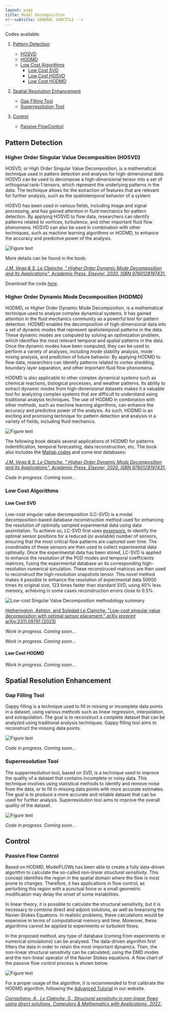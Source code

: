 ```yaml
---
layout: page
title: Modal Decomposition
<!--subtitle: GENERAL SUBTITLE -->
---
```


Codes available:
1. [Pattern Detection](https://modelflows.github.io/modelflowsapp/modaldecomposition/#pattern-detection)
    * [HOSVD](https://modelflows.github.io/modelflowsapp/modaldecomposition/#pattern-hosvd)
    * [HODMD](https://modelflows.github.io/modelflowsapp/modaldecomposition/#pattern-hodmd)
    * [Low Cost Algorithms](https://modelflows.github.io/modelflowsapp/modaldecomposition/#pattern-hodmd)
        - [Low Cost SVD](https://modelflows.github.io/modelflowsapp/modaldecomposition/#low-cost-svd)
        - [Low Cost HOSVD](https://modelflows.github.io/modelflowsapp/modaldecomposition/#low-cost-hosvd)
        - [Low Cost HODMD](https://modelflows.github.io/modelflowsapp/modaldecomposition/#low-cost-hodmd)

2. [Spatial Resolution Enhancement](https://modelflows.github.io/modelflowsapp/modaldecomposition/#spatial-resolution-enhancement)
    * [Gap Filling Tool](https://modelflows.github.io/modelflowsapp/modaldecomposition/#gap-filling-tool)
    * [Superresolution Tool](https://modelflows.github.io/modelflowsapp/modaldecomposition/#superresolution-tool)

3. [Control](https://modelflows.github.io/modelflowsapp/modaldecomposition/#control)
   * [Passive FlowControl](https://modelflows.github.io/modelflowsapp/modaldecomposition/#passive-flow-control)



## Pattern Detection <a id="pattern-detection"></a>

### Higher Order Singular Value Decomposition (HOSVD) <a id="pattern-hosvd"></a>

HOSVD, or High Order Singular Value Decomposition, is a mathematical technique used in pattern detection and analysis for high-dimensional data. HOSVD can be used to decompose a high-dimensional tensor into a set of orthogonal rank-1 tensors, which represent the underlying patterns in the data. The technique allows for the extraction of features that are relevant for further analysis, such as the spatiotemporal behavior of a system.

HOSVD has been used in various fields, including image and signal processing, and has gained attention in fluid mechanics for pattern detection. By applying HOSVD to flow data, researchers can identify patterns related to vortices, turbulence, and other important fluid flow phenomena. HOSVD can also be used in combination with other techniques, such as machine learning algorithms or HODMD, to enhance the accuracy and predictive power of the analysis. 

![Figure text](https://github.com/modelflows/modelflowsapp/blob/master/assets/img/hosvd.png?raw=true)

More details can be found in the book:

[*J.M. Vega & S. Le Clainche, " Higher Order Dynamic Mode Decomposition and Its Applications", Academic Press, Elsevier, 2020, ISBN 9780128197431.*](https://www.sciencedirect.com/book/9780128197431/higher-order-dynamic-mode-decomposition-and-its-applications)

Download the code [*here*](https://github.com/modelflows/notebooks/raw/refs/heads/master/hosvd.zip).


### Higher Order Dynamic Mode Decomposition (HODMD) <a id="pattern-hodmd"></a>

HODMD, or Higher Order Dynamic Mode Decomposition, is a mathematical technique used to analyze complex dynamical systems. It has gained attention in the fluid mechanics community as a powerful tool for pattern detection. HODMD enables the decomposition of high-dimensional data into a set of dynamic modes that represent spatiotemporal patterns in the data. These dynamic modes are computed by solving an optimization problem, which identifies the most relevant temporal and spatial patterns in the data. Once the dynamic modes have been computed, they can be used to perform a variety of analyses, including mode stability analysis, mode mixing analysis, and prediction of future behavior. By applying HODMD to flow data, researchers can identify patterns related to vortex shedding, boundary layer separation, and other important fluid flow phenomena.

HODMD is also applicable to other complex dynamical systems such as chemical reactions, biological processes, and weather patterns. Its ability to extract dynamic modes from high-dimensional datasets makes it a valuable tool for analyzing complex systems that are difficult to understand using traditional analysis techniques. The use of HODMD in combination with other methods, such as machine learning algorithms, can enhance the accuracy and predictive power of the analysis. As such, HODMD is an exciting and promising technique for pattern detection and analysis in a variety of fields, including fluid mechanics.

![Figure text](https://github.com/modelflows/modelflowsapp/blob/master/assets/img/HODMDcalibration.png?raw=true)

The following book details several applications of HODMD for patterns indentification, temporal forecasting, data reconstruction, etc. The book also includes the [Matlab codes](https://data.mendeley.com/datasets/z8ks4f5vy5/1) and some test databases:

[*J.M. Vega & S. Le Clainche, " Higher Order Dynamic Mode Decomposition and Its Applications", Academic Press, Elsevier, 2020, ISBN 9780128197431.*](https://www.sciencedirect.com/book/9780128197431/higher-order-dynamic-mode-decomposition-and-its-applications)

*Code in progress. Coming soon...*

### Low Cost Algorithms <a id="low-cost"></a>

#### Low Cost SVD <a id="low-cost-svd"></a>
Low-cost singular value decomposition (LC-SVD) is a modal decomposition-based database reconstruction method used for enhancing the resolution of optimally sampled experimental data using data assimilation. To achieve so, LC-SVD first uses [pysensors](https://arxiv.org/abs/2102.13476), to identify the optimal sensor positions for a reduced (or available) number of sensors, ensuring that the most critical flow patterns are captured over time. The coordinates of these sensors are then used to collect experimental data optimally. Once the experimental data has been stored, LC-SVD is applied to enhance the resolution of the POD modes and temporal coefficients matrices, fusing the experimental database an its corresponding high-resolution numerical simulation. These reconstruced matrices are then used to reconstruct the high-resolution snapshots tensor. This novel method makes it possible to enhance the resolution of experimental data 50000 times its original size, 123 times faster than standard SVD, using 40% less memory, achieving in some cases reconstruction errors close to 0.5%.    

![Low-cost Singular Value Decomposition methodology summary](https://github.com/modelflows/modelflowsapp/blob/master/assets/img/LC-SVD.jpg?raw=true)

[Hetherington, Ashton, and Soledad Le Clainche. "Low-cost singular value decomposition with optimal sensor placement." *arXiv preprint* arXiv:2311.09791 (2023)](https://arxiv.org/abs/2311.09791)

*Work in progress. Coming soon...*

<!-- [Download the LC-SVD .ipynb](https://github.com/modelflows/modelflowsapp/raw/refs/heads/master/assets/codes/Low-cost-singular-value-decomposition.zip)

#### Low Cost HOSVD <a id="low-cost-hosvd"></a>
<!-- Short description of the method. -->
<!-- ![Figure text](https://github.com/modelflows/modelflowsapp/blob/master/assets/img/YOURIMAGEHERE.png?raw=true) --> 
*Work in progress. Coming soon...*

#### Low Cost HODMD <a id="low-cost-hodmd"></a>
<!-- Short description of the method. -->
<!-- ![Figure text](https://github.com/modelflows/modelflowsapp/blob/master/assets/img/YOURIMAGEHERE.png?raw=true) --> 
*Work in progress. Coming soon...*



## Spatial Resolution Enhancement <a id="spatial-resolution-enhancement"></a>

### Gap Filling Tool <a id="gap-filling-tool"></a>
Gappy filling is a technique used to fill in missing or incomplete data points in a dataset, using various methods such as linear regression, interpolation, and extrapolation. The goal is to reconstruct a complete dataset that can be analyzed using traditional analysis techniques. Gappy filling tool aims to reconstruct the missing data points.

![Figure text](https://github.com/modelflows/modelflowsapp/blob/master/assets/img/Gappy.png?raw=true)

*Code in progress. Coming soon...*

### Superresolution Tool <a id="superresolution-tool"></a>
The supperresolution tool, based on SVD, is a technique used to improve the quality of a dataset that contains incomplete or noisy data. This technique involves using statistical methods to identify and remove noise from the data, or to fill in missing data points with more accurate estimates. The goal is to produce a more accurate and reliable dataset that can be used for further analysis. Superresolution tool aims to improve the overall quality of the dataset.

![Figure text](https://github.com/modelflows/modelflowsapp/blob/master/assets/img/SuperTool.png?raw=true)

*Code in progress. Coming soon...*

## Control <a id="control"></a>

### Passive Flow Control <a id="passive-flow-control"></a>
Based on HODMD, ModelFLOWs has been able to create a fully data-driven algorithm to calculate the so-called *non-linear structural sensitivity*. 
This concept identifies the region in the spatial domain where the flow is most prone to changes. Therefore, it has applications in flow control, as perturbing this region with a punctual force or a small geometric modification may delay the onset of some instabilities.

In linear theory, it is possible to calculate the structural sensitivity, but it is necessary to combine direct and adjoint solutions, as well as linearising the Navier-Stokes Equations. In realistic problems, these calculations would be expensive in terms of computational memory and time.  Moreover, these algorithms cannot be applied to experiments or turbulent flows.

In the proposed method, any type of database (coming from experiments or numerical simulations) can be analysed. The data-driven algorithm first filters the data in order to retain the most important dynamics. Then, the non-linear structural sensitivity can be calculated, using the DMD modes and the non-linear operator of the Navier Stokes equations. A flow chart of the passive flow control process is shown below.

![Figure text](https://github.com/modelflows/modelflowsapp/blob/master/assets/img/MDControl.png?raw=true)

For a proper usage of the algorithm, it is recommended to first calibrate the HODMD algorithm, following the [Advanced Tutorial](https://modelflows.github.io/modelflowsapp/advanced/) in our website.

[*Corrochano, A., Le Clainche, S., Structural sensitivity in non-linear flows using direct solutions, Computers & Mathematics with Applications, 2022.*](https://doi.org/10.1016/j.camwa.2022.10.006)


